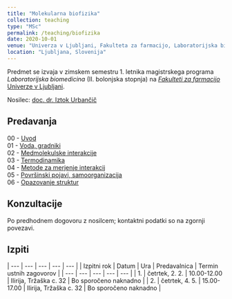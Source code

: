 ```yaml
---
title: "Molekularna biofizika"
collection: teaching
type: "MSc"
permalink: /teaching/biofizika
date: 2020-10-01
venue: "Univerza v Ljubljani, Fakulteta za farmacijo, Laboratorijska biomedicina"
location: "Ljubljana, Slovenija"
---
```


Predmet se izvaja v zimskem semestru 1. letnika magistrskega programa *Laboratorijska biomedicina* (II. bolonjska stopnja) na [*Fakulteti za farmacijo* Univerze v Ljubljani](http://www.ffa.uni-lj.si).  

Nosilec: [doc. dr. Iztok Urbančič](/team/UrbancicIztok)  
<!-- 
Nosilec: [prof. dr. Janez Štrancar](/team/StrancarJanez)  
Soizvajalec: [dr. Iztok Urbančič](/team/UrbancicIztok) 
-->


Predavanja
----
00 - [Uvod](/files/teaching/biofizika/2022/00_uvod.pdf)  
01 - [Voda, gradniki](/files/teaching/biofizika/2022/01_voda-gradniki.pdf)  
02 - [Medmolekulske interakcije](/files/teaching/biofizika/2022/02_interakcije.pdf)  
03 - [Termodinamika](/files/teaching/biofizika/2022/03_termodinamika.pdf)  
04 - [Metode za merjenje interakcij](/files/teaching/biofizika/2022/04_merjenje-interakcij.pdf)     
05 - [Površinski pojavi, samoorganizacija](/files/teaching/biofizika/2022/05_povrsine-samoorganizacija.pdf)  
06 - [Opazovanje struktur](/files/teaching/biofizika/2022/06_opazovanje-struktur.pdf)      
<!-- 06 - [Metode strukturne biologije](/files/teaching/biofizika/2021/06_merjenje-struktur.pdf)   
07 - [Površinski pojavi](/files/teaching/biofizika/2021/07_povrsinski-pojavi.pdf)   
07 - [Gibljivost delcev na molekularnem nivoju](/files/teaching/biofizika/2021/08_gibljivost.pdf)  
08 - [Dinamika znotraj molekule, spektroskopije](/files/teaching/biofizika/2021/09_dinamika-znotraj-molekul.pdf)  
09 - [Razdalje, mikroskopija](/files/teaching/biofizika/2021/10_razdalje_mikroskopija.pdf)  
10 - [Membranski potencial](/files/teaching/biofizika/2021/11_membranski-potencial.pdf)  
11 - [Dinamika molekularnih sistemov](/files/teaching/biofizika/2021/12_dinamika-molekularnih-sistemov.pdf)   -->


Konzultacije
----
Po predhodnem dogovoru z nosilcem; kontaktni podatki so na zgornji povezavi.



Izpiti
----

| --- | --- | --- | --- | --- |
| Izpitni rok | Datum | Ura | Predavalnica | Termin ustnih zagovorov |
| --- | --- | --- | --- | --- |
| 1. | četrtek, 2. 2. | 10.00-12.00 | Ilirija, Tržaška c. 32 | Bo sporočeno naknadno |
| 2. | četrtek, 4. 5. | 15.00-17.00 | Ilirija, Tržaška c. 32 | Bo sporočeno naknadno |